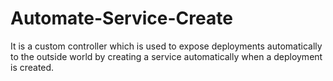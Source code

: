 # Automate-Service-Create

It is a custom controller which is used to expose deployments automatically to the outside world by creating a service automatically when a deployment is created.
